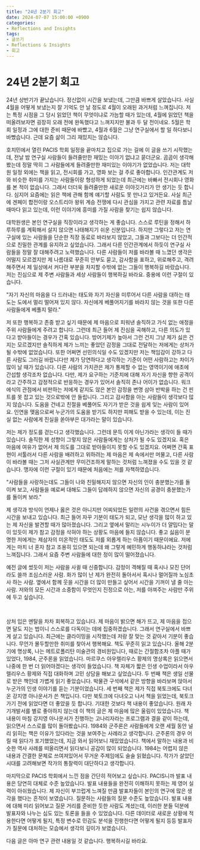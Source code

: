 ```yaml
---
title: "24년 2분기 회고"
date: 2024-07-07 15:00:00 +0900
categories:
- Reflections and Insights
tags:
- 글쓰기
- Reflections & Insights
- 회고
---
```


# 24년 2분기 회고

24년 상반기가 끝났습니다. 정신없이 시간을 보냈는데, 그만큼 바쁘게 살았습니다. 사실 4월을 어떻게 보냈는지 잘 기억도 안 날 정도로 4월이 오래된 과거처럼 느껴집니다. 저는 특정 시점을 그 당시 읽었던 책이 무엇이냐로 가늠할 때가 있는데, 4월에 읽었던 책을 떠올려보자면 굉장히 오래 전에 완독했다고 느껴지지만 불과 두 달 전이네요. 5월은 학회 일정과 그에 대한 준비 때문에 바빴고, 4월과 6월은 그냥 연구실에서 할 일 하다보니 바빴습니다. 근데 요즘 삶이 그리 재밌지는 않습니다. 

호치민에서 열린 PACIS 학회 일정을 끝마치고 집으로 가는 길에 이 글을 쓰기 시작했는데, 전날 밤 연구실 사람들이 들려줄만한 재밌는 이야기 없냐고 묻더군요. 곰곰이 생각해봤는데 정말 딱히 그 사람들에게 들려줄만한 재미있는 이야기가 없었습니다. 저는 대학원 일정 외에는 책을 읽고, 전시회를 가고, 영화 보는 걸 주로 좋아합니다. 인간관계도 저와 비슷한 취미를 가지는 사람들이랑 형성하게 되었는데 최근에는 바빠서 전시회나 영화를 본 적이 없습니다. 그래서 더더욱 들려줄만한 새로운 이야깃거리가 안 생기는 듯 합니다. 심지어 요즘에는 읽은 책에 관해 함께 얘기할 사람도 못 만나고 있거든요. 사실 최근에 겐페이 합전이랑 오스트리아 왕위 계승 전쟁에 다시 관심을 가지고 관련 자료를 틈날 때마다 읽고 있는데, 이런 이야기에 흥미를 가질 사람을 찾기는 쉽지 않습니다.  

대학원생은 본인 연구실을 직장이라고 생각하는 게 좋습니다. 스스로 루틴을 정해서 하루하루를 계획해서 살지 않으면 나태해지기 쉬운 신분입니다. 하지만 그렇다고 저는 연구실에 있는 사람들을 단순한 직장 동료로 바라보지 않았고, 그들과 그보다는 더 인간적으로 친밀한 관계를 유지하고 싶었습니다. 그래서 다른 인간관계에서 하듯이 연구실 사람들을 정말 잘 대해주려고 노력했습니다. 다른 사람들이 저를 바라볼 때 느꼈던 생각은 어떨지 모르겠지만 제 나름대로 꾸준히 안부도 묻고, 감사함을 표하고, 위로해주고, 격려해주면서 제 일상에서 커다란 부분을 차지할 수밖에 없는 그들이 행복하길 바랐습니다. 저는 진심으로 제 주변 사람들과 세상 사람들이 행복하길 바라요. 중용에 이런 구절이 있습니다.  

"자기 자신의 마음을 다 드러내는 태도와 자기 자신을 미루어서 다른 사람을 대하는 태도는 도에서 멀리 떨어져 있지 않다. 자신에게 베풀어지기를 바라지 않는 것을 또한 다른 사람들에게 베풀지 말라."  

저 또한 행복하고 존중 받고 싶기 때문에 제 마음으로 피워낸 솔직하고 가식 없는 애정을 주위 사람들에게 주려고 합니다. 그런데 최근 들어 제 진심을 곡해하고, 다른 의도가 있다고 받아들이는 경우가 간혹 있습니다. 방어기제가 높아서 그런 건지 그냥 제가 싫은 건지는 모르겠지만 솔직하게 제가 느끼는 좋았던 감정을 그대로 전달하는 저에게는 상처가 될 수밖에 없었습니다. 또한 어쩌면 선민의식일 수도 있겠지만 저는 책임감이 강하고 다른 사람도 그러길 바랍니다만 제가 당연하다고 생각하는 기준이 어떤 사람하고는 차이가 많이 날 때가 있습니다. 다른 사람의 가치관은 제가 통제할 수 없는 영역이기에 애초에 간섭할 생각조차 없습니다. 다만, 제가 요구하는 기준치에 대해 자기 자신을 향한 공격이라고 간주하고 감정적으로 반응하는 경우가 있어서 솔직히 존나 어이가 없습니다. 워크에식의 관점에서 비판하는 저에게 같지도 않은 본인 감정을 변명 삼아 반박을 하는 건 핀트를 못 잡고 있는 것으로밖에 안 들립니다. 그리고 감사함을 아는 사람들이 생각보다 많지 않습니다. 도움을 건네고 친절을 베풀어도 자기가 받은 것을 쉽게 잊는 사람이 있어요. 인연을 맺음으로써 누군가의 도움을 받기도 하지만 피해도 받을 수 있는데, 이는 진실 없는 사람에게 진실을 쏟아부은 대가라는 말이 있습니다.  

저는 제가 정도를 걷는다고 생각했습니다. 그런데 문득 이게 아닌가라는 생각이 들 때가 있습니다. 솔직한 제 성향이 그렇지 않은 사람들에게는 상처가 될 수도 있겠지요. 혹은 마음에 여유가 없어서 제 의도를 그대로 받아들이지 못할 수도 있겠지요. 어쩌면 간혹 표현이 서툴러서 다른 사람을 배려하고 위하려는 제 마음은 제 속에서만 머물고, 다른 사람이 바라볼 때는 그저 사실관계만 무미건조하게 말하는 것처럼 느껴졌을 수도 있을 것 같습니다. 맹자에 이런 구절이 있기 때문에 처음에는 저를 자책하였습니다.  

"사람들을 사랑하는데도 그들이 나와 친밀해지지 않으면 자신의 인이 충분했는가를 돌이켜 보고, 사람들을 예로써 대해도 그들이 답례하지 않으면 자신의 공경이 충분했는가를 돌이켜 보라."  

제 생각과 방식이 언제나 옳은 것은 아니지만 어찌되었든 일련의 사건을 겪으면서 힘든 시간을 보내고 있습니다. 최근 들어 자꾸 기분이 태도가 되고, 모난 생각을 많이 하고 있는 제 자신을 발견할 때가 많아졌습니다. 그리고 옆에서 말리는 시누이가 더 얄밉다는 말이 있듯이 제가 참고 감정을 삭혀야 하는 상황도 마음에 들지 않습니다. 좋고 싫음이 분명한 저에게는 제삼자의 미온적인 태도도 저를 외롭게 하는 아픔이기 때문이에요. 저에게는 마치 너 혼자 참고 조용히 있으면 되는데 왜 그렇게 예민하게 행동하냐라는 것처럼 느껴집니다. 그래서 요즘 주변 사람들에 대한 정이 많이 떨어졌습니다. 

예전 글에 썼듯이 저는 사람을 사귈 때 신중합니다. 감정이 격해질 때 혹시나 모진 단어라도 쓸까 조심스러운 사람. 화가 많이 난 제가 완전히 돌아서서 혹시나 멀어질까 노심초사 하는 사람. 옆에서 함께 웃을 시간을 더 많이 만들고 싶어서 시간을 기꺼이 낼 줄 아는 사람. 저와의 모든 시간과 소중함이 무엇인지 진정으로 아는, 저를 아껴주는 사람만 주위에 두고 싶습니다.  

<br>

상처 입은 멘탈을 차차 회복하고 있습니다. 제 마음이 밝으면 해가 뜨고, 제 마음을 접으면 달도 지는 법이니 스스로를 다독이는 데에 집중하겠습니다. 그래서 연구실에서 바쁘게 살고 있습니다. 최근에는 클라이밍을 시작했는데 저랑 잘 맞는 것 같아서 기분이 좋습니다. 무언가 몰두할만한 취미를 찾아서 행복해요. 책도 꾸준히 읽고 있습니다. 올해 2분기에 명상록, 나는 메트로폴리탄 미술관의 경비원입니다, 때로는 간절함조차 아플 때가 있었다, 1984, 군주론을 읽었습니다. 마르쿠스 아우렐리우스 황제의 명상록은 읽으면서 나중에 한 번 더 읽어야겠다는 생각이 들었습니다. 책 자체가 짧은 인생 수업이라서 아우렐리우스 황제와 직접 대화하며 고민 상담을 해보고 싶었습니다. 두 번째 책은 생일 선물로 받은 책인데 가볍게 읽기 좋았습니다. 박물관 구석에서 같은 방향을 바라보며 앉아서 누군가의 인생 이야기를 듣는 기분이었습니다. 세 번째 책은 제가 직접 북토크에도 다녀온 강지영 아나운서가 쓴 책입니다. 다만 북토크에 다녀오고 나서 책을 읽었는데, 북토크 가기 전에 읽었다면 더 좋았을 듯 합니다. 기대한 것보다 책 내용이 좋았습니다. 원래 자기개발서를 별로 좋아하지 않는데 이 책의 글은 제 마음에 많은 울림이 있었습니다. 책 내용이 마침 강지영 아나운서가 진행하는 고나리자라는 프로그램과 결을 같이 하는데, 읽으면서 스스로를 많이 돌아봤습니다. 1984와 군주론은 사람들에게 오랜 세월 동안 널리 읽히는 책은 이유가 있다라는 것을 보여주는 사례라고 생각합니다. 군주론의 경우 어릴 때 읽다가 포기했었는데, 지금 와서 읽어보니 재밌었습니다. 책에서 말하는 내용과 비슷한 역사 사례를 떠올리면서 읽다보니 공감이 많이 되었습니다. 1984는 어렵지 않은 내용과 간결한 문체로 쓰여져있어서 무거운 주제임에도 술술 읽혔습니다. 작가가 살았던 시대를 고려해보면 작가의 통찰력이 대단하다고 생각합니다.  

마지막으로 PACIS 학회에서 느낀 점을 간단히 적어보고 싶습니다. PACIS니까 발표 내용은 당연히 대체로 수준 높았습니다. 발표 내용들을 완전히 이해하지 못하는 제 영어 실력이 아쉬웠습니다. 제 자신이 부끄럽게 느껴질 만큼 발표자들이 본인의 연구에 많은 생각을 했다는 흔적이 보였습니다. 질문하는 사람들의 질문 수준도 높았습니다. 발표 내용에 대해 미리 읽어보고 질문 거리를 준비한 듯한 사람도 계셨는데, 이러한 분들 덕분에 발표자와 나누는 심도 있는 토론을 들을 수 있었습니다. 다른 데이터로 새로운 상황에 적용한다면 어떻게 될지, 특정 변수로 민감도 분석을 진행한다면 어떻게 될지 등등 발표자가 질문에 대처하는 모습에서 생각의 깊이가 보였습니다.  

다음 글은 아마 연구 관련 내용일 것 같습니다. 행복하시길 바라요.

